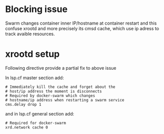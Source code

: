 # Blocking issue

Swarm changes container inner IP/hostname at container restart and this confuse
xrootd and more precisely its cmsd cache, which use ip adress to track avaible
resources.

# xrootd setup

Following directive provide a partial fix to above issue

In lsp.cf master section add:

    # Immediately kill the cache and forget about the
    # host/ip address the moment is disconnects
    # Required by docker-swarm which changes
    # hostname/ip address when restarting a swarm service
    cms.delay drop 1

and in lsp.cf general section add:

    # Required for docker-swarm
    xrd.network cache 0


